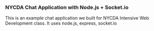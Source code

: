 ### NYCDA Chat Application with Node.js + Socket.io

This is an example chat application we built for NYCDA Intensive Web Development class. It uses node.js, express, socket.io

